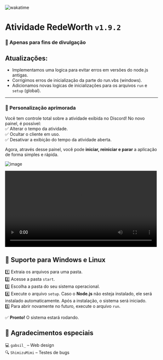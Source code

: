 ![wakatime](https://wakatime.com/badge/github/XPCreate/Rich-Presence-RedeWorth.svg)  

# Atividade RedeWorth `v1.9.2`  
### 🚀 Apenas para fins de divulgação  

## Atualizações:
- Implementamos uma logica para evitar erros em versões do node.js antigas.
- Corrigimos erros de inicialização da parte do run.vbs (windows).
- Adicionamos novas logicas de inicializações para os arquivos `run` e `setup` (global).

----------------------------------------------------------------

### 🎨 Personalização aprimorada  
Você tem controle total sobre a atividade exibida no Discord! No novo painel, é possível:  
✅ Alterar o tempo da atividade.  
✅ Ocultar o cliente em uso.  
✅ Desativar a exibição do tempo da atividade aberta.  

Agora, através desse painel, você pode **iniciar, reiniciar e parar** a aplicação de forma simples e rápida.  

![image](https://i.imgur.com/oN47hBH.png)  

<video src="https://i.imgur.com/o8SqkyM.mp4" controls width="500"></video>  

## 🔹 Suporte para Windows e Linux
1️⃣ Extraia os arquivos para uma pasta.  
2️⃣ Acesse a pasta `start`.  
3️⃣ Escolha a pasta do seu sistema operacional.  
4️⃣ Execute o arquivo `setup`. Caso o **Node.js** não esteja instalado, ele será instalado automaticamente. Após a instalação, o sistema será iniciado.  
5️⃣ Para abrir novamente no futuro, execute o arquivo `run`.  

✅ **Pronto!** O sistema estará rodando.  

## 🎉 Agradecimentos especiais  
💻 `gabsil_` – Web design  
🔍 `ShimizuMimi` – Testes de bugs  